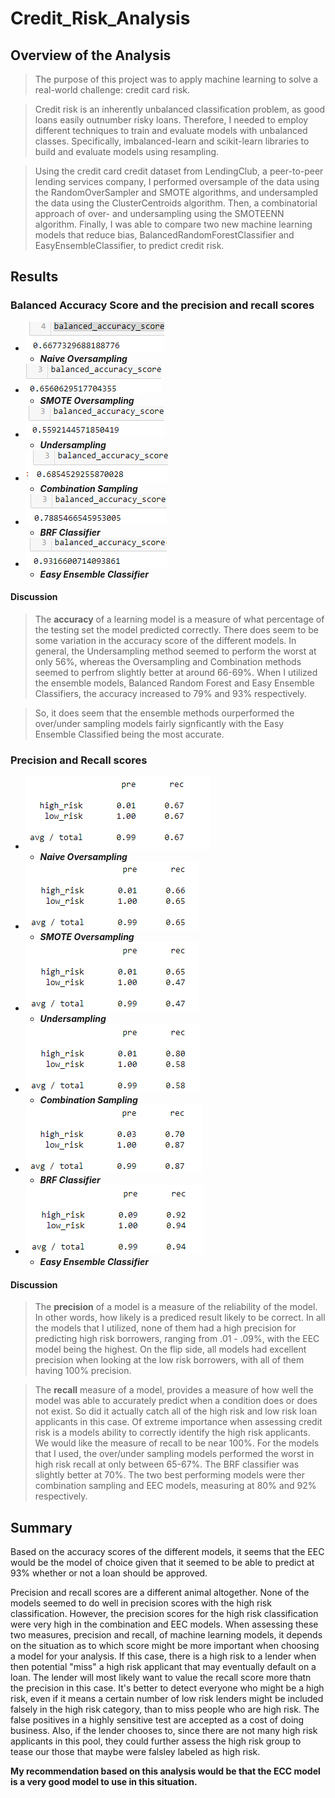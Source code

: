# Credit_Risk_Analysis

## Overview of the Analysis
> The purpose of this project was to apply machine learning to solve a real-world challenge: credit card risk.

> Credit risk is an inherently unbalanced classification problem, as good loans easily outnumber risky loans. Therefore, I needed to employ different techniques to train and evaluate models with unbalanced classes. Specifically, imbalanced-learn and scikit-learn libraries to build and evaluate models using resampling.

> Using the credit card credit dataset from LendingClub, a peer-to-peer lending services company, I performed oversample of the data using the RandomOverSampler and SMOTE algorithms, and undersampled the data using the ClusterCentroids algorithm. Then, a combinatorial approach of over- and undersampling using the SMOTEENN algorithm. Finally, I was able to compare two new machine learning models that reduce bias, BalancedRandomForestClassifier and EasyEnsembleClassifier, to predict credit risk.


## Results
### Balanced Accuracy Score and the precision and recall scores

- ![](Resources/nos_as.png) 
  - ***Naive Oversampling***
- ![](Resources/smoteos_as.png)
  - ***SMOTE Oversampling***
- ![](Resources/us_as.png)
  - ***Undersampling***
- ![](Resources/combo_as.png)
  - ***Combination Sampling***
- ![](Resources/brf_as.png)
  - ***BRF Classifier***
- ![](Resources/eec_as.png)
  - ***Easy Ensemble Classifier***
#### Discussion
> The **accuracy** of a learning model is a measure of what percentage of the testing set the model predicted correctly. There does seem to be some variation in the accuracy score of the different models. In general, the Undersampling method seemed to perform the worst at only 56%, whereas the Oversampling and Combination methods seemed to perfrom slightly better at around 66-69%. When I utilized the ensemble models, Balanced Random Forest and Easy Ensemble Classifiers, the accuracy increased to 79% and 93% respectively. 

> So, it does seem that the ensemble methods ourperformed the over/under sampling models fairly signficantly with the Easy Ensemble Classified being the most accurate. 
  
### Precision and Recall scores  
- ![](Resources/nos_pr.png) 
  - ***Naive Oversampling***
- ![](Resources/smoteos_pr.png)
  - ***SMOTE Oversampling***
- ![](Resources/us_pr.png)
  - ***Undersampling***
- ![](Resources/combo_pr.png)
  - ***Combination Sampling***
- ![](Resources/brf_pr.png)
  - ***BRF Classifier***
- ![](Resources/eec_pr.png)
  - ***Easy Ensemble Classifier***
#### Discussion
> The **precision** of a model is a measure of the reliability of the model. In other words, how likely is a prediced result likely to be correct. In all the models that I utilized, none of them had a high precision for predicting high risk borrowers, ranging from .01 - .09%, with the EEC model being the highest. On the flip side, all models had excellent precision when looking at the low risk borrowers, with all of them having 100% precision. 

> The **recall** measure of a model, provides a measure of how well the model was able to accurately predict when a condition does or does not exist. So did it actually catch all of the high risk and low risk loan applicants in this case. Of extreme importance when assessing credit risk is a models ability to correctly identify the high risk applicants. We would like the measure of recall to be near 100%. For the models that I used, the over/under sampling models performed the worst in high risk recall at only between 65-67%. The BRF classifier was slightly better at 70%. The two best performing models were ther combination sampling and EEC models, measuring at 80% and 92% respectively.  

## Summary

Based on the accuracy scores of the different models, it seems that the EEC would be the model of choice given that it seemed to be able to predict at 93% whether or not a loan should be approved.

Precision and recall scores are a different animal altogether. None of the models seemed to do well in precision scores with the high risk classification. However, the precision scores for the high risk classification were very high in the combination and EEC models. When assessing these two measures, precision and recall, of machine learning models, it depends on the situation as to which score might be more important when choosing a model for your analysis. If this case, there is a high risk to a lender when then potential "miss" a high risk applicant that may eventually default on a loan. The lender will most likely want to value the recall score more thatn the precision in this case. It's better to detect everyone who might be a high risk, even if it means a certain number of low risk lenders might be included falsely in the high risk category, than to miss people who are high risk. The false positives in a highly sensitive test are accepted as a cost of doing business. Also, if the lender chooses to, since there are not many high risk applicants in this pool, they could further assess the high risk group to tease our those that maybe were falsley labeled as high risk.

**My recommendation based on this analysis would be that the ECC model is a very good model to use in this situation.**

